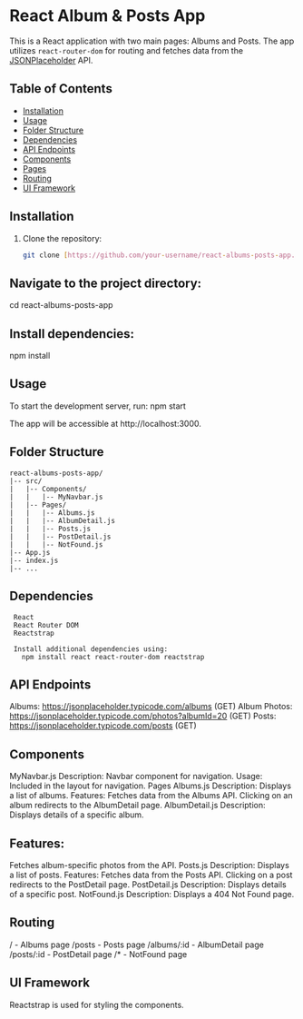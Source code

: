 # React Album & Posts App

This is a React application with two main pages: Albums and Posts. The app utilizes `react-router-dom` for routing and fetches data from the [JSONPlaceholder](https://jsonplaceholder.typicode.com/) API.

## Table of Contents

- [Installation](#installation)
- [Usage](#usage)
- [Folder Structure](#folder-structure)
- [Dependencies](#dependencies)
- [API Endpoints](#api-endpoints)
- [Components](#components)
- [Pages](#pages)
- [Routing](#routing)
- [UI Framework](#ui-framework)

## Installation

1. Clone the repository:

   ```bash
   git clone [https://github.com/your-username/react-albums-posts-app.git](https://github.com/RaimaAftab95/React-Assignment2)https://github.com/RaimaAftab95/React-Assignment2

## Navigate to the project directory: 
   cd react-albums-posts-app
   
## Install dependencies:
   npm install

## Usage
To start the development server, run:
   npm start

The app will be accessible at http://localhost:3000.

## Folder Structure

```
react-albums-posts-app/
|-- src/
|   |-- Components/
|   |   |-- MyNavbar.js
|   |-- Pages/
|   |   |-- Albums.js
|   |   |-- AlbumDetail.js
|   |   |-- Posts.js
|   |   |-- PostDetail.js
|   |   |-- NotFound.js
|-- App.js
|-- index.js
|-- ...
```

## Dependencies
     React
     React Router DOM
     Reactstrap

     Install additional dependencies using:
       npm install react react-router-dom reactstrap

## API Endpoints
Albums: https://jsonplaceholder.typicode.com/albums (GET)
Album Photos: https://jsonplaceholder.typicode.com/photos?albumId=20 (GET)
Posts: https://jsonplaceholder.typicode.com/posts (GET)

## Components
MyNavbar.js
Description: Navbar component for navigation.
Usage: Included in the layout for navigation.
Pages
Albums.js
Description: Displays a list of albums.
Features:
Fetches data from the Albums API.
Clicking on an album redirects to the AlbumDetail page.
AlbumDetail.js
Description: Displays details of a specific album.
## Features:
Fetches album-specific photos from the API.
Posts.js
Description: Displays a list of posts.
Features:
Fetches data from the Posts API.
Clicking on a post redirects to the PostDetail page.
PostDetail.js
Description: Displays details of a specific post.
NotFound.js
Description: Displays a 404 Not Found page.
## Routing
/ - Albums page
/posts - Posts page
/albums/:id - AlbumDetail page
/posts/:id - PostDetail page
/* - NotFound page
## UI Framework
Reactstrap is used for styling the components.

